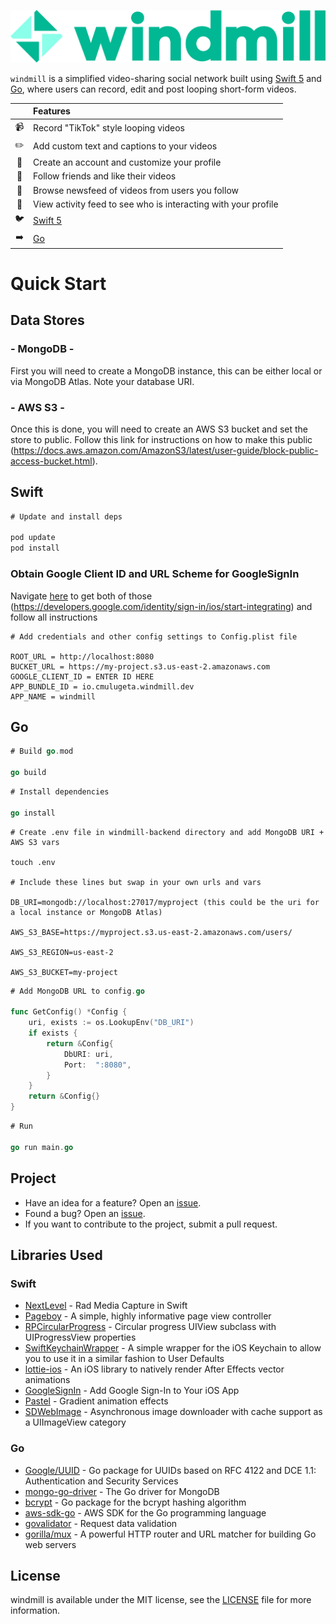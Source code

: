 <p><img src="https://github.com/cmulugeta/ios-video-sharing-app/blob/master/windmill_banner.png" style="max-width:100%;" alt="windmill"></p>

`windmill` is a simplified video-sharing social network built using [Swift 5](https://developer.apple.com/swift/) and [Go](https://golang.org/), where users can record, edit and post looping short-form videos.

|  | Features |
|:---------:|:---------------------------------------------------------------|
| :video_camera: | Record "TikTok" style looping videos |  
| :pencil2: | Add custom text and captions to your videos |
| :bust_in_silhouette: | Create an account and customize your profile |
| :green_heart: | Follow friends and like their videos |
| :newspaper: | Browse newsfeed of videos from users you follow |
| :wave: | View activity feed to see who is interacting with your profile |   
| :bird: | [Swift 5](https://developer.apple.com/swift/) |  
| :arrow_right: | [Go](https://golang.org/) |  

# Quick Start

## Data Stores

### - MongoDB - 

First you will need to create a MongoDB instance, this can be either local or via MongoDB Atlas. Note your database URI. 

### - AWS S3 -
Once this is done, you will need to create an AWS S3 bucket and set the store to public. Follow this link for instructions on how to make this public (https://docs.aws.amazon.com/AmazonS3/latest/user-guide/block-public-access-bucket.html).

## Swift

```swift
# Update and install deps

pod update
pod install
```


### Obtain Google Client ID and URL Scheme for GoogleSignIn

Navigate [here](https://developers.google.com/identity/sign-in/ios/start-integrating) to get both of those (https://developers.google.com/identity/sign-in/ios/start-integrating) and follow all instructions

```
# Add credentials and other config settings to Config.plist file

ROOT_URL = http://localhost:8080
BUCKET_URL = https://my-project.s3.us-east-2.amazonaws.com
GOOGLE_CLIENT_ID = ENTER ID HERE
APP_BUNDLE_ID = io.cmulugeta.windmill.dev
APP_NAME = windmill
```

## Go

```go
# Build go.mod

go build
```

```go
# Install dependencies

go install
```

```
# Create .env file in windmill-backend directory and add MongoDB URI + AWS S3 vars

touch .env

# Include these lines but swap in your own urls and vars

DB_URI=mongodb://localhost:27017/myproject (this could be the uri for a local instance or MongoDB Atlas)

AWS_S3_BASE=https://myproject.s3.us-east-2.amazonaws.com/users/

AWS_S3_REGION=us-east-2

AWS_S3_BUCKET=my-project

```

```go
# Add MongoDB URL to config.go

func GetConfig() *Config {
	uri, exists := os.LookupEnv("DB_URI")
	if exists {
		return &Config{
			DbURI: uri,
			Port:  ":8080",
		}
	}
	return &Config{}
}

```

```go
# Run

go run main.go
```

## Project

- Have an idea for a feature? Open an [issue](https://github.com/cmulugeta/ios-video-sharing-app/issues).
- Found a bug? Open an [issue](https://github.com/cmulugeta/ios-video-sharing-app/issues).
- If you want to contribute to the project, submit a pull request.

## Libraries Used

### Swift

* [NextLevel](https://github.com/NextLevel/NextLevel) - Rad Media Capture in Swift
* [Pageboy](https://github.com/uias/Pageboy) - A simple, highly informative page view controller
* [RPCircularProgress](https://github.com/iwasrobbed/RPCircularProgress) - Circular progress UIView subclass with UIProgressView properties
* [SwiftKeychainWrapper](https://github.com/jrendel/SwiftKeychainWrapper) - A simple wrapper for the iOS Keychain to allow you to use it in a similar fashion to User Defaults
* [lottie-ios](https://github.com/airbnb/lottie-ios) - An iOS library to natively render After Effects vector animations
* [GoogleSignIn](https://developers.google.com/identity/sign-in/ios#swift) - Add Google Sign-In to Your iOS App
* [Pastel](https://github.com/cruisediary/Pastel) - Gradient animation effects
* [SDWebImage](https://github.com/SDWebImage/SDWebImage) - Asynchronous image downloader with cache support as a UIImageView category

### Go

* [Google/UUID](https://github.com/google/uuid) - Go package for UUIDs based on RFC 4122 and DCE 1.1: Authentication and Security Services
* [mongo-go-driver](https://github.com/mongodb/mongo-go-driver) - The Go driver for MongoDB
* [bcrypt](https://godoc.org/golang.org/x/crypto/bcrypt) - Go package for the bcrypt hashing algorithm
* [aws-sdk-go](https://github.com/aws/aws-sdk-go) - AWS SDK for the Go programming language
* [govalidator](https://github.com/thedevsaddam/govalidator) - Request data validation
* [gorilla/mux](https://github.com/gorilla/mux) - A powerful HTTP router and URL matcher for building Go web servers

## License

windmill is available under the MIT license, see the [LICENSE](https://github.com/cmulugeta/ios-video-sharing-app/blob/master/LICENSE) file for more information.
